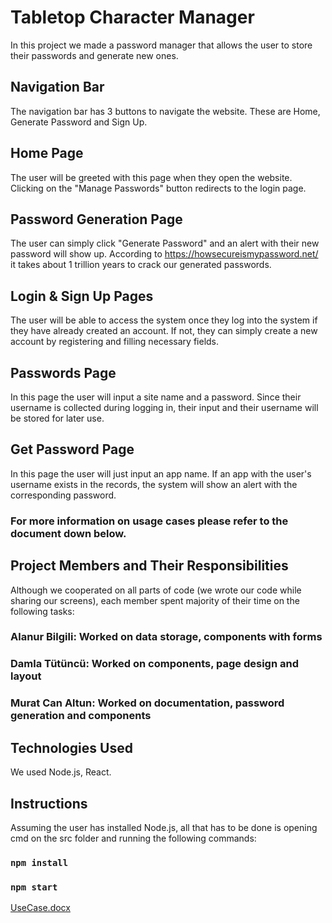 # Tabletop Character Manager

In this project we made a password manager that allows the user to store their passwords and generate new ones.
## Navigation Bar
The navigation bar has 3 buttons to navigate the website. These are Home, Generate Password and Sign Up.
## Home Page
The user will be greeted with this page when they open the website. Clicking on the "Manage Passwords" button redirects to the login page.
## Password Generation Page
The user can simply click "Generate Password" and an alert with their new password will show up. According to https://howsecureismypassword.net/ it takes about 1 trillion years to crack our generated passwords.
## Login & Sign Up Pages
The user will be able to access the system once they log into the system if they have already created an account. If not, they can simply create a new account by registering and filling necessary fields.
## Passwords Page
In this page the user will input a site name and a password. Since their username is collected during logging in, their input and their username will be stored for later use.
## Get Password Page
In this page the user will just input an app name. If an app with the user's username exists in the records, the system will show an alert with the corresponding password.
### For more information on usage cases please refer to the document down below.
## Project Members and Their Responsibilities
Although we cooperated on all parts of code (we wrote our code while sharing our screens), each member spent majority of their time on the following tasks:
### Alanur Bilgili: Worked on data storage, components with forms
### Damla Tütüncü: Worked on components, page design and layout
### Murat Can Altun: Worked on documentation, password generation and components
## Technologies Used
We used Node.js, React.
## Instructions
Assuming the user has installed Node.js, all that has to be done is opening cmd on the src folder and running the following commands:
### `npm install`
### `npm start`
[UseCase.docx](https://github.com/damlattnc/Password-Manager-ReactJS/files/6642135/UseCase.docx)
